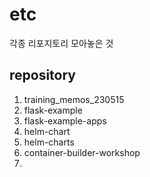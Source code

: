 # etc
각종 리포지토리 모아놓은 것

## repository
1. training_memos_230515
2. flask-example
3. flask-example-apps
4. helm-chart
5. helm-charts
6. container-builder-workshop
7. 